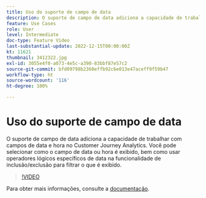 ```yaml
---
title: Uso do suporte de campo de data
description: O suporte de campo de data adiciona a capacidade de trabalhar com campos de data e hora no Customer Journey Analytics. Você pode selecionar como o campo de data ou hora é exibido, bem como usar operadores lógicos específicos de data na funcionalidade de inclusão/exclusão para filtrar o que é exibido.
feature: Use Cases
role: User
level: Intermediate
doc-type: Feature Video
last-substantial-update: 2022-12-15T00:00:00Z
kt: 11621
thumbnail: 3412322.jpg
exl-id: 3055e4f0-a073-4e5c-a390-83bbf87e57c2
source-git-commit: bfd09798b2360effb92c6e013e47aceff9f59b47
workflow-type: ht
source-wordcount: '116'
ht-degree: 100%

---
```


# Uso do suporte de campo de data

O suporte de campo de data adiciona a capacidade de trabalhar com campos de data e hora no Customer Journey Analytics. Você pode selecionar como o campo de data ou hora é exibido, bem como usar operadores lógicos específicos de data na funcionalidade de inclusão/exclusão para filtrar o que é exibido.

>[!VIDEO](https://video.tv.adobe.com/v/3412322/?quality=12&learn=on)

Para obter mais informações, consulte a [documentação](https://experienceleague.adobe.com/docs/analytics-platform/using/cja-usecases/data-views/data-views-usecases.html?lang=pt-BR#date).
